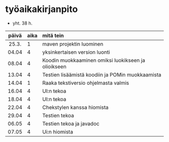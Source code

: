 
# työaikakirjanpito

- yht. 38 h. 

| päivä | aika | mitä tein  |
| :----:|:-----| :-----|
| 25.3. | 1    | maven projektin luominen |
| 04.04 | 4    | yksinkertaisen version luonti |
| 08.04 | 4    | Koodin muokkaaminen omiksi luokikseen ja olioikseen |
| 13.04 | 4    | Testien lisäämistä koodiin ja POMin muokkaamista|
| 14.04 | 1    | Raaka tekstiversio ohjelmasta valmis|
| 16.04 | 4    | UI:n tekoa|
| 18.04 | 4    | UI:n tekoa|
| 22.04 | 4    | Chekstylen kanssa hiomista|
| 29.04 | 4    | Testien tekoa|
| 06.05 | 4    | Testien tekoa ja javadoc|
| 07.05 | 4    | Ui:n hiomista|
